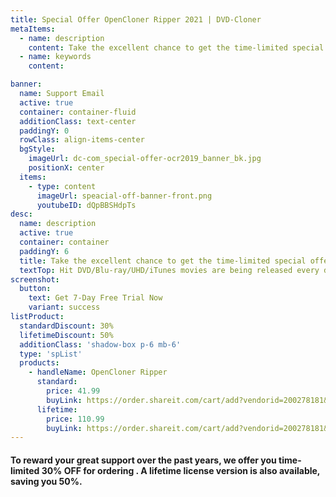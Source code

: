 ```yaml
---
title: Special Offer OpenCloner Ripper 2021 | DVD-Cloner
metaItems:
  - name: description
    content: Take the excellent chance to get the time-limited special offer! Before ! Hit DVD/Blu-ray/UHD/iTunes movies are being released every day, ripping and converting all these discs and videos with 1:1 ratio is not easy and will consume you a lot of precious time. So we&#039;ve developed OpenCloner Ripper 2020for you, which enables you to rip any DVD/Blu-ray/UHD movies into MP4/MKV video format optimized for various devices and platforms, and remove DRM from iTunes movies, so you have more choices to store your movies from now on.
  - name: keywords
    content: 

banner:
  name: Support Email
  active: true
  container: container-fluid
  additionClass: text-center 
  paddingY: 0
  rowClass: align-items-center
  bgStyle:
    imageUrl: dc-com_special-offer-ocr2019_banner_bk.jpg
    positionX: center
  items:
    - type: content
      imageUrl: speacial-off-banner-front.png
      youtubeID: dQpBBSHdpTs
desc:
  name: description
  active: true
  container: container
  paddingY: 6
  title: Take the excellent chance to get the time-limited special offer! Before {time}!
  textTop: Hit DVD/Blu-ray/UHD/iTunes movies are being released every day, ripping and converting all these discs and videos with 1:1 ratio is not easy and will consume you a lot of precious time. So we've developed OpenCloner Ripper 2020for you, which enables you to rip any DVD/Blu-ray/UHD movies into MP4/MKV video format optimized for various devices and platforms, and remove DRM from iTunes movies, so you have more choices to store your movies from now on.     
screenshot:
  button:
    text: Get 7-Day Free Trial Now
    variant: success
listProduct:
  standardDiscount: 30%
  lifetimeDiscount: 50%
  additionClass: 'shadow-box p-6 mb-6'
  type: 'spList'
  products:
    - handleName: OpenCloner Ripper
      standard:
        price: 41.99
        buyLink: https://order.shareit.com/cart/add?vendorid=200278181&PRODUCT%5B300960728%5D=1&cartcoupon=1&COUPON1=30OFFOCRS
      lifetime:
        price: 110.99
        buyLink: https://order.shareit.com/cart/add?vendorid=200278181&PRODUCT[300961021]=1&cartcoupon=1&COUPON1=50OFFOCRL        
---
```


#### To reward your great support over the past years, we offer you time-limited 30% OFF for ordering <item-info handlename="OpenCloner Ripper"></item-info>. A lifetime license version is also available, saving you <span class="text-danger">50%</span>.